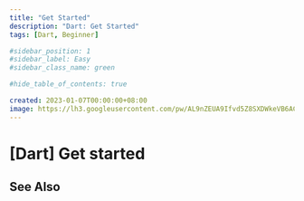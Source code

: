 ```yaml
---
title: "Get Started"
description: "Dart: Get Started"
tags: [Dart, Beginner]

#sidebar_position: 1
#sidebar_label: Easy
#sidebar_class_name: green

#hide_table_of_contents: true

created: 2023-01-07T00:00:00+08:00
image: https://lh3.googleusercontent.com/pw/AL9nZEUA9Ifvd5Z8SXDWkeVB6AC4MPGwnXaL6kBXNPoXwOQQ2jOcZ1Jw_0p8TKK8C3ZX0e67_FOY15eDrm7aaXSQJcKtoUzC80SAQEHsaBy6qS2AqNNs5VUFNXBKm439y_1wkvmDl-PnL8ReojnIumNlEvOXBg=w800-no?authuser=0
---
```


[Dart] Get started
==================



See Also
--------
